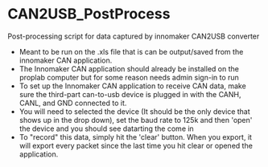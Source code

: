 # CAN2USB_PostProcess
Post-processing script for data captured by innomaker CAN2USB converter

- Meant to be run on the .xls file that is can be output/saved from the innomaker CAN application.
- The Innomaker CAN application should already be installed on the proplab computer but for some reason needs admin sign-in to run
- To set up the Innomaker CAN application to receive CAN data, make sure the third-part can-to-usb device is plugged in with the CANH, CANL, and GND connected to it.
- You will need to selected the device (It should be the only device that shows up in the drop down), set the baud rate to 125k and then 'open' the device and you should see datarting the come in
- To "record" this data, simply hit the 'clear' button. When you export, it will export every packet since the last time you hit clear or opened the application.
